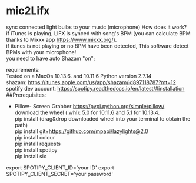 # mic2Lifx
sync connected light bulbs to your music (microphone)
How does it work?<br />
if iTunes is playing, LIFX is synced with song's BPM (you can calculate BPM thanks to Mixxx app https://www.mixxx.org/).<br />
if itunes is not playing or no BPM have been detected, This software detect BPMs with your microphone!<br />
you need to have auto Shazam "on";<br />

requirements:<br />
Tested on a MacOs 10.13.6. and 10.11.6 Python version 2.7.14<br />
shazam: https://itunes.apple.com/us/app/shazam/id897118787?mt=12<br />
spotify dev account: https://spotipy.readthedocs.io/en/latest/#installation<br />
##Prerequisites:<br />

* Pillow- Screen Grabber https://pypi.python.org/simple/pillow/ <br />
download the wheel (.whl): 5.0 for 10.11.6 and 5.1 for 10.13.4.<br />
pip install (drag&drop downloaded wheel into your terminal to obtain the path)<br />
pip install git+https://github.com/mpapi/lazylights@2.0<br />
pip install colour<br />
pip install requests<br />
pip install spotipy<br />
pip install six<br />

export SPOTIPY_CLIENT_ID='your ID'
export SPOTIPY_CLIENT_SECRET='your password'



